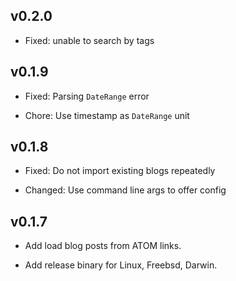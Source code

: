 ## v0.2.0

- Fixed: unable to search by tags

## v0.1.9

- Fixed: Parsing `DateRange` error

- Chore: Use timestamp as `DateRange` unit

## v0.1.8

- Fixed: Do not import existing blogs repeatedly

- Changed: Use command line args to offer config

## v0.1.7

- Add load blog posts from ATOM links.

- Add release binary for Linux, Freebsd, Darwin.